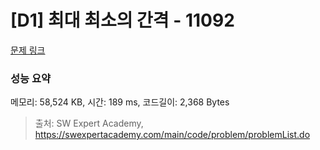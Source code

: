 # [D1] 최대 최소의 간격 - 11092 

[문제 링크](https://swexpertacademy.com/main/code/problem/problemDetail.do?contestProbId=AXYEGnBq6h0DFAST) 

### 성능 요약

메모리: 58,524 KB, 시간: 189 ms, 코드길이: 2,368 Bytes



> 출처: SW Expert Academy, https://swexpertacademy.com/main/code/problem/problemList.do